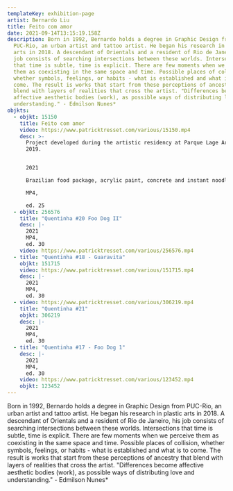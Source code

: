 ```yaml
---
templateKey: exhibition-page
artist: Bernardo Liu
title: Feito com amor
date: 2021-09-14T13:15:19.158Z
description: Born in 1992, Bernardo holds a degree in Graphic Design from
  PUC-Rio, an urban artist and tattoo artist. He began his research in plastic
  arts in 2018. A descendant of Orientals and a resident of Rio de Janeiro, his
  job consists of searching intersections between these worlds. Intersections
  that time is subtle, time is explicit. There are few moments when we perceive
  them as coexisting in the same space and time. Possible places of collision,
  whether symbols, feelings, or habits - what is established and what is to
  come. The result is works that start from these perceptions of ancestry that
  blend with layers of realities that cross the artist. "Differences become
  affective aesthetic bodies (work), as possible ways of distributing love and
  understanding." - Edmilson Nunes*
objkts:
  - objkt: 15150
    title: Feito com amor
    video: https://www.patricktresset.com/various/15150.mp4
    desc: >-
      Project developed during the artistic residency at Parque Lage Art School,
      2019. 


      2021

      Brazilian food package, acrylic paint, concrete and instant noodles.

      MP4, 

      ed. 25
  - objkt: 256576
    title: "Quentinha #20 Foo Dog II"
    desc: |-
      2021
      MP4, 
      ed. 30
    video: https://www.patricktresset.com/various/256576.mp4
  - title: "Quentinha #18 - Guaravita"
    objkt: 151715
    video: https://www.patricktresset.com/various/151715.mp4
    desc: |-
      2021
      MP4, 
      ed. 30
  - video: https://www.patricktresset.com/various/306219.mp4
    title: "Quentinha #21"
    objkt: 306219
    desc: |-
      2021
      MP4, 
      ed. 30
  - title: "Quentinha #17 - Foo Dog 1"
    desc: |-
      2021
      MP4, 
      ed. 30
    video: https://www.patricktresset.com/various/123452.mp4
    objkt: 123452
---
```

Born in 1992, Bernardo holds a degree in Graphic Design from PUC-Rio, an urban artist and tattoo artist. He began his research in plastic arts in 2018. A descendant of Orientals and a resident of Rio de Janeiro, his job consists of searching intersections between these worlds. Intersections that time is subtle, time is explicit. There are few moments when we perceive them as coexisting in the same space and time. Possible places of collision, whether symbols, feelings, or habits - what is established and what is to come. The result is works that start from these perceptions of ancestry that blend with layers of realities that cross the artist. "Differences become affective aesthetic bodies (work), as possible ways of distributing love and understanding." - Edmilson Nunes*